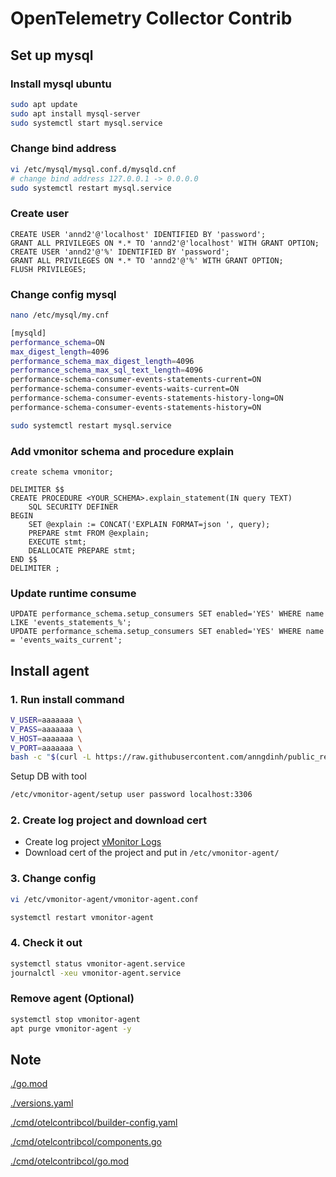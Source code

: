 # OpenTelemetry Collector Contrib

## Set up mysql

### Install mysql ubuntu

```bash
sudo apt update
sudo apt install mysql-server
sudo systemctl start mysql.service
```

### Change bind address

```bash
vi /etc/mysql/mysql.conf.d/mysqld.cnf
# change bind address 127.0.0.1 -> 0.0.0.0
sudo systemctl restart mysql.service
```

### Create user

```mysql=
CREATE USER 'annd2'@'localhost' IDENTIFIED BY 'password';
GRANT ALL PRIVILEGES ON *.* TO 'annd2'@'localhost' WITH GRANT OPTION;
CREATE USER 'annd2'@'%' IDENTIFIED BY 'password';
GRANT ALL PRIVILEGES ON *.* TO 'annd2'@'%' WITH GRANT OPTION;
FLUSH PRIVILEGES;
```

### Change config mysql

```bash
nano /etc/mysql/my.cnf

[mysqld]
performance_schema=ON
max_digest_length=4096
performance_schema_max_digest_length=4096
performance_schema_max_sql_text_length=4096
performance-schema-consumer-events-statements-current=ON
performance-schema-consumer-events-waits-current=ON
performance-schema-consumer-events-statements-history-long=ON
performance-schema-consumer-events-statements-history=ON

sudo systemctl restart mysql.service
```

### Add vmonitor schema and procedure explain

```mysql=
create schema vmonitor;

DELIMITER $$
CREATE PROCEDURE <YOUR_SCHEMA>.explain_statement(IN query TEXT)
    SQL SECURITY DEFINER
BEGIN
    SET @explain := CONCAT('EXPLAIN FORMAT=json ', query);
    PREPARE stmt FROM @explain;
    EXECUTE stmt;
    DEALLOCATE PREPARE stmt;
END $$
DELIMITER ;
```

### Update runtime consume

```mysql!
UPDATE performance_schema.setup_consumers SET enabled='YES' WHERE name LIKE 'events_statements_%';
UPDATE performance_schema.setup_consumers SET enabled='YES' WHERE name = 'events_waits_current';
```

## Install agent

### 1. Run install command

```bash
V_USER=aaaaaaa \
V_PASS=aaaaaaa \
V_HOST=aaaaaaa \
V_PORT=aaaaaaa \
bash -c "$(curl -L https://raw.githubusercontent.com/anngdinh/public_release/main/vmonitor-agent/install.sh)"
```

Setup DB with tool

```sh
/etc/vmonitor-agent/setup user password localhost:3306
```

### 2. Create log project and download cert

* Create log project [vMonitor Logs](https://hcm-3.console.vngcloud.vn/vmonitor/quota-usage/usage/usage-log)
* Download cert of the project and put in `/etc/vmonitor-agent/`

### 3. Change config

```bash
vi /etc/vmonitor-agent/vmonitor-agent.conf
```

```bash
systemctl restart vmonitor-agent
```

### 4. Check it out

```bash
systemctl status vmonitor-agent.service
journalctl -xeu vmonitor-agent.service
```

### Remove agent (Optional)

```bash
systemctl stop vmonitor-agent
apt purge vmonitor-agent -y
```

## Note

[./go.mod](./go.mod)

[./versions.yaml](./versions.yaml)

[./cmd/otelcontribcol/builder-config.yaml](./cmd/otelcontribcol/builder-config.yaml)

[./cmd/otelcontribcol/components.go](./cmd/otelcontribcol/components.go)

[./cmd/otelcontribcol/go.mod](./cmd/otelcontribcol/go.mod)

